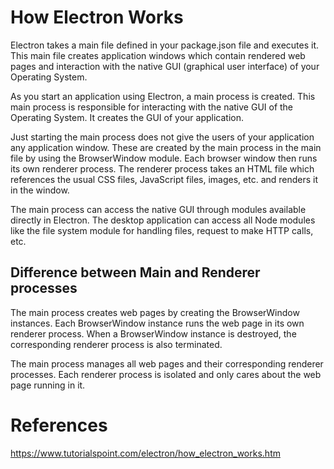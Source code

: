 # How Electron Works

Electron takes a main file defined in your package.json file and executes it. This main file creates application windows which contain rendered web pages and interaction with the native GUI (graphical user interface) of your Operating System.

As you start an application using Electron, a main process is created. This main process is responsible for interacting with the native GUI of the Operating System. It creates the GUI of your application.

Just starting the main process does not give the users of your application any application window. These are created by the main process in the main file by using the BrowserWindow module. Each browser window then runs its own renderer process. The renderer process takes an HTML file which references the usual CSS files, JavaScript files, images, etc. and renders it in the window.

The main process can access the native GUI through modules available directly in Electron. The desktop application can access all Node modules like the file system module for handling files, request to make HTTP calls, etc.

## Difference between Main and Renderer processes
The main process creates web pages by creating the BrowserWindow instances. Each BrowserWindow instance runs the web page in its own renderer process. When a BrowserWindow instance is destroyed, the corresponding renderer process is also terminated.

The main process manages all web pages and their corresponding renderer processes. Each renderer process is isolated and only cares about the web page running in it.

# References
https://www.tutorialspoint.com/electron/how_electron_works.htm
